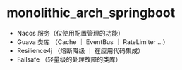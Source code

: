 # monolithic_arch_springboot

- Nacos 服务（仅使用配置管理的功能）
- Guava 类库 （Cache ｜ EventBus ｜ RateLimiter ...）
- Resilience4j （熔断降级 ｜ 在应用代码集成）
- Failsafe （轻量级的处理故障的类库）
